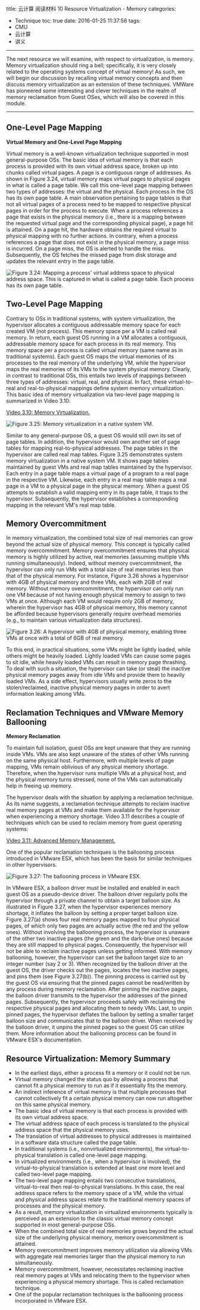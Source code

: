 title: 云计算 阅读材料 10 Resource Virtualization - Memory
categories:
- Technique
toc: true
date: 2016-01-25 11:37:56
tags:
- CMU
- 云计算
- 讲义
---

The next resource we will examine, with respect to virtualization, is memory. Memory virtualization should ring a bell; specifically, it is very closely related to the operating systems concept of virtual memory! As such, we will begin our discussion by recalling virtual memory concepts and then discuss memory virtualization as an extension of these techniques. VMWare has pioneered some interesting and clever techniques in the realm of memory reclamation from Guest OSes, which will also be covered in this module.

<!-- more -->

---

## One-Level Page Mapping

**Virtual Memory and One-Level Page Mapping**

Virtual memory is a well-known virtualization technique supported in most general-purpose OSs. The basic idea of virtual memory is that each process is provided with its own virtual address space, broken up into chunks called virtual pages. A page is a contiguous range of addresses. As shown in Figure 3.24, virtual memory maps virtual pages to physical pages in what is called a page table. We call this one-level page mapping between two types of addresses: the virtual and the physical. Each process in the OS has its own page table. A main observation pertaining to page tables is that not all virtual pages of a process need to be mapped to respective physical pages in order for the process to execute. When a process references a page that exists in the physical memory (i.e., there is a mapping between the requested virtual page and the corresponding physical page), a page hit is attained. On a page hit, the hardware obtains the required virtual to physical mapping with no further actions. In contrary, when a process references a page that does not exist in the physical memory, a page miss is incurred. On a page miss, the OS is alerted to handle the miss. Subsequently, the OS fetches the missed page from disk storage and updates the relevant entry in the page table.

![Figure 3.24: Mapping a process' virtual address space to physical address space. This is captured in what is called a page table. Each process has its own page table.](/images/14556001462899.jpg)

## Two-Level Page Mapping

Contrary to OSs in traditional systems, with system virtualization, the hypervisor allocates a contiguous addressable memory space for each created VM (not process). This memory space per a VM is called real memory. In return, each guest OS running in a VM allocates a contiguous, addressable memory space for each process in its real memory. This memory space per a process is called virtual memory (same name as in traditional systems). Each guest OS maps the virtual memories of its processes to the real memory of the underlying VM, while the hypervisor maps the real memories of its VMs to the system physical memory. Clearly, in contrast to traditional OSs, this entails two levels of mappings between three types of addresses: virtual, real, and physical. In fact, these virtual-to-real and real-to-physical mappings define system memory virtualization. This basic idea of memory virtualization via two-level page mapping is summarized in Video 3.10:

[Video 3.10: Memory Virtualization.](http://youtu.be/Gl0Dw7G9V5U)

![Figure 3.25: Memory virtualization in a native system VM.](/images/14556002072284.jpg)

Similar to any general-purpose OS, a guest OS would still own its set of page tables. In addition, the hypervisor would own another set of page tables for mapping real-to-physical addresses. The page tables in the hypervisor are called real map tables. Figure 3.25 demonstrates system memory virtualization in a native system VM. It shows page tables maintained by guest VMs and real map tables maintained by the hypervisor. Each entry in a page table maps a virtual page of a program to a real page in the respective VM. Likewise, each entry in a real map table maps a real page in a VM to a physical page in the physical memory. When a guest OS attempts to establish a valid mapping entry in its page table, it traps to the hypervisor. Subsequently, the hypervisor establishes a corresponding mapping in the relevant VM's real map table.

## Memory Overcommitment

In memory virtualization, the combined total size of real memories can grow beyond the actual size of physical memory. This concept is typically called memory overcommitment. Memory overcommitment ensures that physical memory is highly utilized by active, real memories (assuming multiple VMs running simultaneously). Indeed, without memory overcommitment, the hypervisor can only run VMs with a total size of real memories less than that of the physical memory. For instance, Figure 3.26 shows a hypervisor with 4GB of physical memory and three VMs, each with 2GB of real memory. Without memory overcommitment, the hypervisor can only run one VM because of not having enough physical memory to assign to two VMs at once. Although each VM would require only 2GB of memory, wherein the hypervisor has 4GB of physical memory, this memory cannot be afforded because hypervisors generally require overhead memories (e.g., to maintain various virtualization data structures).

![Figure 3.26: A hypervisor with 4GB of physical memory, enabling three VMs at once with a total of 6GB of real memory.](/images/14556002486593.jpg)

To this end, in practical situations, some VMs might be lightly loaded, while others might be heavily loaded. Lightly loaded VMs can cause some pages to sit idle, while heavily loaded VMs can result in memory page thrashing. To deal with such a situation, the hypervisor can take (or steal) the inactive physical memory pages away from idle VMs and provide them to heavily loaded VMs. As a side effect, hypervisors usually write zeros to the stolen/reclaimed, inactive physical memory pages in order to avert information leaking among VMs.

## Reclamation Techniques and VMware Memory Ballooning

**Memory Reclamation**

To maintain full isolation, guest OSs are kept unaware that they are running inside VMs. VMs are also kept unaware of the states of other VMs running on the same physical host. Furthermore, with multiple levels of page mapping, VMs remain oblivious of any physical memory shortage. Therefore, when the hypervisor runs multiple VMs at a physical host, and the physical memory turns stressed, none of the VMs can automatically help in freeing up memory.

The hypervisor deals with the situation by applying a reclamation technique. As its name suggests, a reclamation technique attempts to reclaim inactive real memory pages at VMs and make them available for the hypervisor when experiencing a memory shortage. Video 3.11 describes a couple of techniques which can be used to reclaim memory from guest operating systems:

[Video 3.11: Advanced Memory Management.](http://youtu.be/fAb6DeSNUv8)

One of the popular reclamation techniques is the ballooning process introduced in VMware ESX, which has been the basis for similar techniques in other hypervisors.

![Figure 3.27: The ballooning process in VMware ESX.](/images/14556003375691.jpg)

In VMware ESX, a balloon driver must be installed and enabled in each guest OS as a pseudo-device driver. The balloon driver regularly polls the hypervisor through a private channel to obtain a target balloon size. As illustrated in Figure 3.27, when the hypervisor experiences memory shortage, it inflates the balloon by setting a proper target balloon size. Figure 3.27(a) shows four real memory pages mapped to four physical pages, of which only two pages are actually active (the red and the yellow ones). Without involving the ballooning process, the hypervisor is unaware of the other two inactive pages (the green and the dark-blue ones) because they are still mapped to physical pages. Consequently, the hypervisor will not be able to reclaim inactive pages unless getting informed. With memory ballooning, however, the hypervisor can set the balloon target size to an integer number (say 2 or 3). When recognized by the balloon driver at the guest OS, the driver checks out the pages, locates the two inactive pages, and pins them (see Figure 3.27(b)). The pinning process is carried out by the guest OS via ensuring that the pinned pages cannot be read/written by any process during memory reclamation. After pinning the inactive pages, the balloon driver transmits to the hypervisor the addresses of the pinned pages. Subsequently, the hypervisor proceeds safely with reclaiming the respective physical pages and allocating them to needy VMs. Last, to unpin pinned pages, the hypervisor deflates the balloon by setting a smaller target balloon size and communicates that to the balloon driver. When received by the balloon driver, it unpins the pinned pages so the guest OS can utilize them. More information about the ballooning process can be found in VMware ESX's documentation.

## Resource Virtualization: Memory Summary

+ In the earliest days, either a process fit a memory or it could not be run.
+ Virtual memory changed the status quo by allowing a process that cannot fit a physical memory to run as if it essentially fits the memory.
+ An indirect inference of virtual memory is that multiple processes that cannot collectively fit a certain physical memory can now run altogether on this same physical memory.
+ The basic idea of virtual memory is that each process is provided with its own virtual address space.
+ The virtual address space of each process is translated to the physical address space that the physical memory uses.
+ The translation of virtual addresses to physical addresses is maintained in a software data structure called the page table.
+ In traditional systems (i.e., nonvirtualized environments), the virtual-to-physical translation is called one-level page mapping.
+ In virtualized environments (i.e., when a hypervisor is involved), the virtual-to-physical translation is extended at least one more level and called two-level page mapping.
+ The two-level page mapping entails two consecutive translations, virtual-to-real then real-to-physical translations. In this case, the real address space refers to the memory space of a VM, while the virtual and physical address spaces relate to the traditional memory spaces of processes and the physical memory.
+ As a result, memory virtualization in virtualized environments typically is perceived as an extension to the classic virtual memory concept supported in most general-purpose OSs.
+ When the combined total size of real memories grows beyond the actual size of the underlying physical memory, memory overcommitment is attained.
+ Memory overcommitment improves memory utilization via allowing VMs with aggregate real memories larger than the physical memory to run simultaneously.
+ Memory overcommitment, however, necessitates reclaiming inactive real memory pages at VMs and relocating them to the hypervisor when experiencing a physical memory shortage. This is called reclamation technique.
+ One of the popular reclamation techniques is the ballooning process incorporated in VMware ESX.


